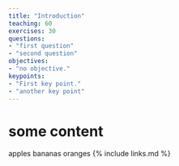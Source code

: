 ```yaml
---
title: "Introduction"
teaching: 60
exercises: 30
questions:
- "first question"
- "second question"
objectives:
- "no objective."
keypoints:
- "First key point."
- "another key point"
---
```


# some content
apples
bananas
oranges
{% include links.md %}

